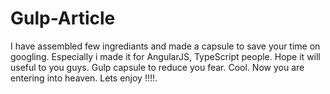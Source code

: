 # Gulp-Article
 I have assembled few ingrediants and made a capsule to save your time on googling. Especially i made it for AngularJS, TypeScript people. Hope it will useful to you guys.  Gulp capsule to reduce you fear. Cool. Now you are entering into heaven. Lets enjoy !!!!.  
